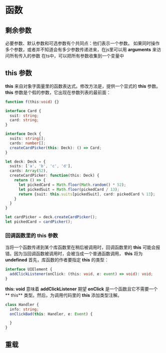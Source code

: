 # 函数

## 剩余参数
必要参数、默认参数和可选参数有个共同点：他们表示一个参数。
如果同时操作多个参数，或者并不知道会有多少参数传递进来，在js里可以用 **arguments** 来访问所有传入的参数
在ts中，可以把所有参数收集到一个变量中

## this 参数
**this** 来自对象字面量里的函数表达式。修改方法是，提供一个显式的 **this** 参数。 **this** 参数是个假的参数，它出现在参数列表的最前面：

```ts
function f(this:void) {}
```

```ts
interface Card {
  suit: string;
  card: string;
}

interface Deck {
  suits: string[];
  cards: number[];
  createCardPicker(this: Deck): () => Card;
}

let deck: Deck = {
  suits: ['a', 'b', 'c', 'd'],
  cards: Array(52),
  createCardPicker: function(this: Deck) {
    return () => {
      let pickedCard = Math.floor(Math.random() * 52);
      let pickedSuit = Math.floor(pickedCard / 13);
      return {suit: this.suits[pickedSuit], card: pickedCard % 13};
    }
  }
}

let cardPicker = deck.createCardPicker();
let pickedCard = cardPicker();
```

### 回调函数里的 this 参数

当将一个函数传递到某个库函数里在稍后被调用时，回调函数里的 **this** 可能会报错。因为当回调函数被调用时，会被当成一个普通函数调用， **this** 将为 **undefined**
首先，库函数的作者要指定 **this** 的类型：

```ts
interface UIElement {
  addClickListener(onClick: (this: void, e: event) => void): void;
}
```

**this: void** 意味着 **addClickListener** 期望 **onClick** 是一个函数且它不需要一个 ** this** 类型。然后，为调用代码里的 **this** 添加类型注解。

```ts
class Handler {
  info: string;
  onClickBad(this: Handler, e: Event) {

  }
}
```

## 重载

